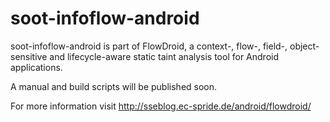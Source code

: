 soot-infoflow-android
=====================
soot-infoflow-android is part of FlowDroid, a context-, flow-, field-, object-sensitive and lifecycle-aware static taint analysis tool for Android applications.

A manual and build scripts will be published soon.

For more information visit http://sseblog.ec-spride.de/android/flowdroid/
